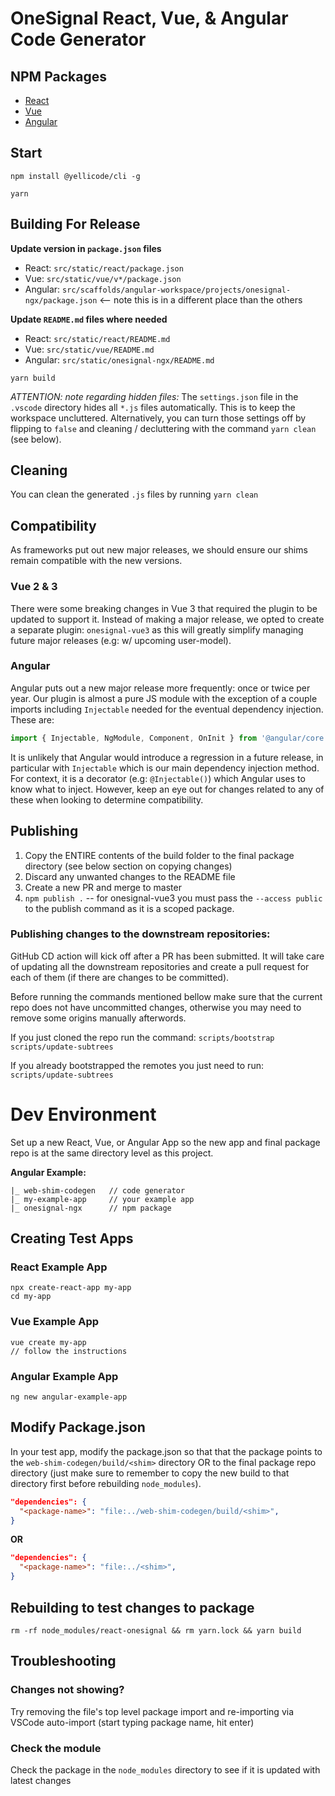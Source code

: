 # OneSignal React, Vue, & Angular Code Generator

## NPM Packages
* [React](https://github.com/OneSignal/react-onesignal)
* [Vue](https://github.com/OneSignal/onesignal-vue)
* [Angular](https://github.com/OneSignal/onesignal-ngx)

## Start
`npm install @yellicode/cli -g`

`yarn`

## Building For Release

**Update version in `package.json` files**
* React: `src/static/react/package.json`
* Vue: `src/static/vue/v*/package.json`
* Angular: `src/scaffolds/angular-workspace/projects/onesignal-ngx/package.json` <-- note this is in a different place than the others

**Update `README.md` files where needed**
* React: `src/static/react/README.md`
* Vue: `src/static/vue/README.md`
* Angular: `src/static/onesignal-ngx/README.md`

```
yarn build
```

*ATTENTION: note regarding hidden files:*
The `settings.json` file in the `.vscode` directory hides all `*.js` files automatically. This is to keep the workspace uncluttered. Alternatively, you can turn those settings off by flipping to `false` and cleaning / decluttering with the command `yarn clean` (see below).

## Cleaning
You can clean the generated `.js` files by running `yarn clean`

## Compatibility
As frameworks put out new major releases, we should ensure our shims remain compatible with the new versions.

### Vue 2 & 3
There were some breaking changes in Vue 3 that required the plugin to be updated to support it. Instead of making a major release, we opted to create a separate plugin: `onesignal-vue3` as this will greatly simplify managing future major releases (e.g: w/ upcoming user-model).

### Angular
Angular puts out a new major release more frequently: once or twice per year. Our plugin is almost a pure JS module with the exception of a couple imports including `Injectable` needed for the eventual dependency injection. These are:

```js
import { Injectable, NgModule, Component, OnInit } from '@angular/core';
```

It is unlikely that Angular would introduce a regression in a future release, in particular with `Injectable` which is our main dependency injection method. For context, it is a decorator (e.g: `@Injectable()`) which Angular uses to know what to inject. However, keep an eye out for changes related to any of these when looking to determine compatibility.

## Publishing
1. Copy the ENTIRE contents of the build folder to the final package directory (see below section on copying changes)
2. Discard any unwanted changes to the README file
3. Create a new PR and merge to master
3. `npm publish .` -- for onesignal-vue3 you must pass the `--access public` to the publish command as it is a scoped package.


### Publishing changes to the downstream repositories:
GitHub CD action will kick off after a PR has been submitted.
It will take care of updating all the downstream repositories and create a pull request for each of them (if there are changes to be committed). 

Before running the commands mentioned bellow make sure that the current repo does not have uncommitted changes, otherwise
you may need to remove some origins manually afterwords.

If you just cloned the repo run the command:
`scripts/bootstrap`
`scripts/update-subtrees`

If you already bootstrapped the remotes you just need to run:
`scripts/update-subtrees`


# Dev Environment
Set up a new React, Vue, or Angular App so the new app and final package repo is at the same directory level as this project.

**Angular Example:**
```
|_ web-shim-codegen   // code generator
|_ my-example-app     // your example app
|_ onesignal-ngx      // npm package
```

## Creating Test Apps
### React Example App
```
npx create-react-app my-app
cd my-app
```

### Vue Example App
```
vue create my-app
// follow the instructions
```

### Angular Example App
```
ng new angular-example-app
```

## Modify Package.json
In your test app, modify the package.json so that that the package points to the `web-shim-codegen/build/<shim>` directory OR to the final package repo directory (just make sure to remember to copy the new build to that directory first before rebuilding `node_modules`).

```json
"dependencies": {
  "<package-name>": "file:../web-shim-codegen/build/<shim>",
}
```

**OR**

```json
"dependencies": {
  "<package-name>": "file:../<shim>",
}
```

## Rebuilding to test changes to package
`rm -rf node_modules/react-onesignal && rm yarn.lock && yarn build`

## Troubleshooting
### Changes not showing?
Try removing the file's top level package import and re-importing via VSCode auto-import (start typing package name, hit enter)

### Check the module
Check the package in the `node_modules` directory to see if it is updated with latest changes
